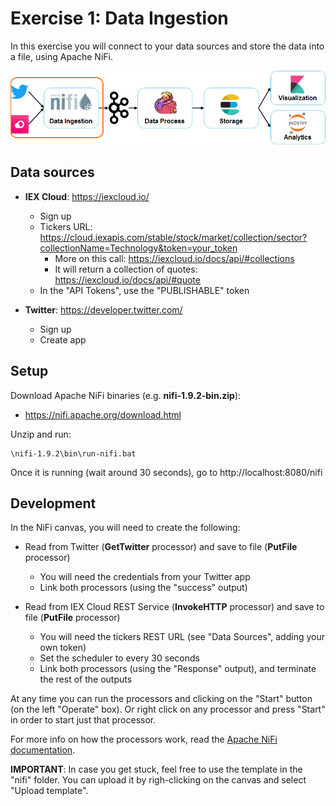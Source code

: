 # Exercise 1: Data Ingestion

In this exercise you will connect to your data sources and store the data into a file, using Apache NiFi.

![Exercise architecture](../img/architecture_exercise1.png)

## Data sources

* **IEX Cloud**: https://iexcloud.io/
  * Sign up
  * Tickers URL: https://cloud.iexapis.com/stable/stock/market/collection/sector?collectionName=Technology&token=your_token
    * More on this call: https://iexcloud.io/docs/api/#collections
    * It will return a collection of quotes: https://iexcloud.io/docs/api/#quote
  * In the "API Tokens", use the "PUBLISHABLE" token

* **Twitter**: https://developer.twitter.com/
  * Sign up
  * Create app

## Setup

Download Apache NiFi binaries (e.g. **nifi-1.9.2-bin.zip**):

* https://nifi.apache.org/download.html

Unzip and run:

```
\nifi-1.9.2\bin\run-nifi.bat
```

Once it is running (wait around 30 seconds), go to http://localhost:8080/nifi

## Development

In the NiFi canvas, you will need to create the following:

* Read from Twitter (**GetTwitter** processor) and save to file (**PutFile** processor)
  * You will need the credentials from your Twitter app
  * Link both processors (using the "success" output)

* Read from IEX Cloud REST Service (**InvokeHTTP** processor) and save to file (**PutFile** processor)
  * You will need the tickers REST URL (see "Data Sources", adding your own token)
  * Set the scheduler to every 30 seconds
  * Link both processors (using the "Response" output), and terminate the rest of the outputs

At any time you can run the processors and clicking on the "Start" button (on the left "Operate" box). Or right click on any processor and press "Start" in order to start just that processor.

For more info on how the processors work, read the [Apache NiFi documentation](https://nifi.apache.org/docs.html).

**IMPORTANT**: In case you get stuck, feel free to use the template in the "nifi" folder. You can upload it by righ-clicking on the canvas and select "Upload template".
